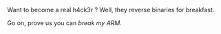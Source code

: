 Want to become a real h4ck3r ?
Well, they reverse binaries for breakfast.

Go on, prove us you can *break my ARM*.
